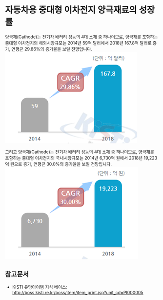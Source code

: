 # 자동차용 중대형 이차전지 양극재료의 성장률

양극재(Cathode)는 전기차 배터리 성능의 4대 소재 중 하나이므로, 양극재를 포함하는 중대형 이차전지의 해외시장규모는 2014년 59억 달러에서 2018년 167.8억 달러로 증가, 연평균 29.86%의 증가율을 보일 전망입니다.
![디지털밸리뉴스,_"중대형 이차전지"](./images/자동차용중대형이차전지양극재료_Q14_1_4.PNG)

그리고 양극재(Cathode)는 전기차 배터리 성능의 4대 소재 중 하나이므로, 양극재를 포함하는 중대형 이차전지의 국내시장규모는 2014년 6,730억 원에서 2018년 19,223억 원으로 증가, 연평균 30.0%의 증가율을 보일 전망입니다.
![디지털밸리뉴스,_"중대형 이차전지"](./images/자동차용중대형이차전지양극재료_Q14_1_4_.PNG)

## 참고문서
- KISTI 유망아이템 지식 베이스: http://boss.kisti.re.kr/boss/item/item_print.jsp?unit_cd=PI000005